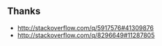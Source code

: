 
Thanks
----------------
- http://stackoverflow.com/q/5917576#41309876
- http://stackoverflow.com/q/8296649#11287805
